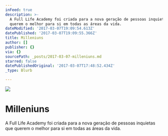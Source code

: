 ```yaml
---
inFeed: true
description: >-
  A Full Life Academy foi criada para a nova geração de pessoas inquietas que
  querem o melhor para si em todas as áreas da vida.
dateModified: '2017-03-07T19:09:54.613Z'
datePublished: '2017-03-07T19:09:55.366Z'
title: Milleniuns
author: []
publisher: {}
via: {}
sourcePath: _posts/2017-03-07-milleniuns.md
starred: false
datePublishedOriginal: '2017-03-07T17:48:52.434Z'
_type: Blurb

---
```

![](https://the-grid-user-content.s3-us-west-2.amazonaws.com/a3f9c7fb-25e9-4d6f-b7d2-3e1a4d8c9e1e.jpg)

# Milleniuns

A Full Life Academy foi criada para a nova geração de pessoas inquietas que querem o melhor para si em todas as áreas da vida.
